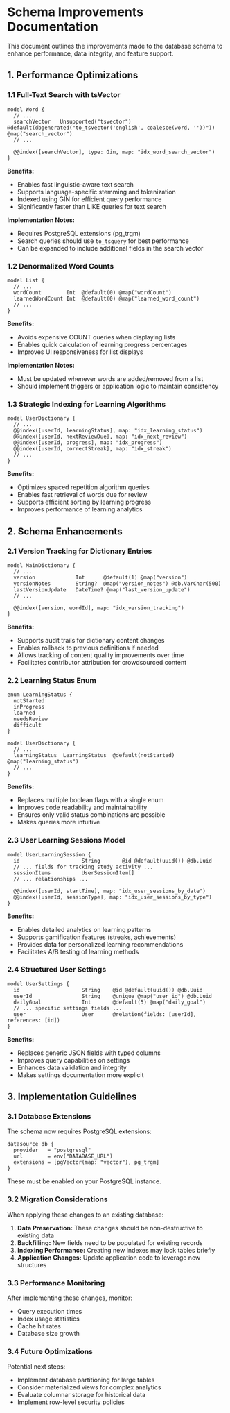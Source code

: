 # Schema Improvements Documentation

This document outlines the improvements made to the database schema to enhance performance, data integrity, and feature support.

## 1. Performance Optimizations

### 1.1 Full-Text Search with tsVector

```prisma
model Word {
  // ...
  searchVector   Unsupported("tsvector") @default(dbgenerated("to_tsvector('english', coalesce(word, ''))")) @map("search_vector")
  // ...

  @@index([searchVector], type: Gin, map: "idx_word_search_vector")
}
```

**Benefits:**

- Enables fast linguistic-aware text search
- Supports language-specific stemming and tokenization
- Indexed using GIN for efficient query performance
- Significantly faster than LIKE queries for text search

**Implementation Notes:**

- Requires PostgreSQL extensions (pg_trgm)
- Search queries should use `to_tsquery` for best performance
- Can be expanded to include additional fields in the search vector

### 1.2 Denormalized Word Counts

```prisma
model List {
  // ...
  wordCount        Int  @default(0) @map("wordCount")
  learnedWordCount Int  @default(0) @map("learned_word_count")
  // ...
}
```

**Benefits:**

- Avoids expensive COUNT queries when displaying lists
- Enables quick calculation of learning progress percentages
- Improves UI responsiveness for list displays

**Implementation Notes:**

- Must be updated whenever words are added/removed from a list
- Should implement triggers or application logic to maintain consistency

### 1.3 Strategic Indexing for Learning Algorithms

```prisma
model UserDictionary {
  // ...
  @@index([userId, learningStatus], map: "idx_learning_status")
  @@index([userId, nextReviewDue], map: "idx_next_review")
  @@index([userId, progress], map: "idx_progress")
  @@index([userId, correctStreak], map: "idx_streak")
  // ...
}
```

**Benefits:**

- Optimizes spaced repetition algorithm queries
- Enables fast retrieval of words due for review
- Supports efficient sorting by learning progress
- Improves performance of learning analytics

## 2. Schema Enhancements

### 2.1 Version Tracking for Dictionary Entries

```prisma
model MainDictionary {
  // ...
  version             Int      @default(1) @map("version")
  versionNotes        String?  @map("version_notes") @db.VarChar(500)
  lastVersionUpdate   DateTime? @map("last_version_update")
  // ...

  @@index([version, wordId], map: "idx_version_tracking")
}
```

**Benefits:**

- Supports audit trails for dictionary content changes
- Enables rollback to previous definitions if needed
- Allows tracking of content quality improvements over time
- Facilitates contributor attribution for crowdsourced content

### 2.2 Learning Status Enum

```prisma
enum LearningStatus {
  notStarted
  inProgress
  learned
  needsReview
  difficult
}

model UserDictionary {
  // ...
  learningStatus  LearningStatus  @default(notStarted) @map("learning_status")
  // ...
}
```

**Benefits:**

- Replaces multiple boolean flags with a single enum
- Improves code readability and maintainability
- Ensures only valid status combinations are possible
- Makes queries more intuitive

### 2.3 User Learning Sessions Model

```prisma
model UserLearningSession {
  id                    String       @id @default(uuid()) @db.Uuid
  // ... fields for tracking study activity ...
  sessionItems          UserSessionItem[]
  // ... relationships ...

  @@index([userId, startTime], map: "idx_user_sessions_by_date")
  @@index([userId, sessionType], map: "idx_user_sessions_by_type")
}
```

**Benefits:**

- Enables detailed analytics on learning patterns
- Supports gamification features (streaks, achievements)
- Provides data for personalized learning recommendations
- Facilitates A/B testing of learning methods

### 2.4 Structured User Settings

```prisma
model UserSettings {
  id                    String    @id @default(uuid()) @db.Uuid
  userId                String    @unique @map("user_id") @db.Uuid
  dailyGoal             Int       @default(5) @map("daily_goal")
  // ... specific settings fields ...
  user                  User      @relation(fields: [userId], references: [id])
}
```

**Benefits:**

- Replaces generic JSON fields with typed columns
- Improves query capabilities on settings
- Enhances data validation and integrity
- Makes settings documentation more explicit

## 3. Implementation Guidelines

### 3.1 Database Extensions

The schema now requires PostgreSQL extensions:

```prisma
datasource db {
  provider   = "postgresql"
  url        = env("DATABASE_URL")
  extensions = [pgVector(map: "vector"), pg_trgm]
}
```

These must be enabled on your PostgreSQL instance.

### 3.2 Migration Considerations

When applying these changes to an existing database:

1. **Data Preservation:** These changes should be non-destructive to existing data
2. **Backfilling:** New fields need to be populated for existing records
3. **Indexing Performance:** Creating new indexes may lock tables briefly
4. **Application Changes:** Update application code to leverage new structures

### 3.3 Performance Monitoring

After implementing these changes, monitor:

- Query execution times
- Index usage statistics
- Cache hit rates
- Database size growth

### 3.4 Future Optimizations

Potential next steps:

- Implement database partitioning for large tables
- Consider materialized views for complex analytics
- Evaluate columnar storage for historical data
- Implement row-level security policies
